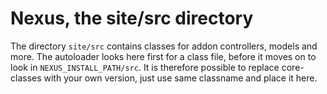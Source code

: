 Nexus, the site/src directory
=========================

The directory `site/src` contains classes for addon controllers, models and more. The autoloader 
looks here first for a class file, before it moves on to look in `NEXUS_INSTALL_PATH/src`. It is 
therefore possible to replace core-classes with your own version, just use same classname and 
place it here.